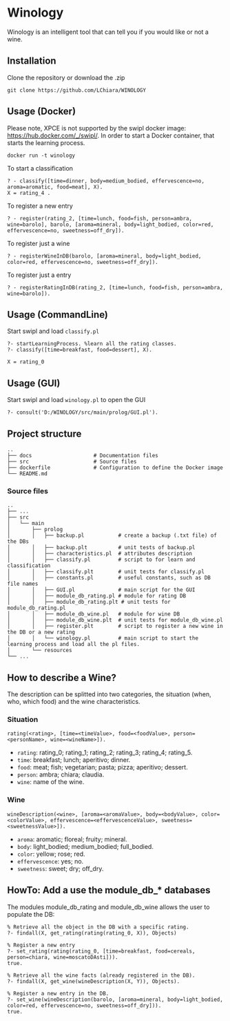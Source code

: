 # Winology

Winology is an intelligent tool that can tell you if you would like or not a wine.

## Installation

Clone the repository or download the .zip 

```
git clone https://github.com/LChiara/WINOLOGY
```

## Usage (Docker)
Please note, XPCE is not supported by the swipl docker image: https://hub.docker.com/_/swipl/.
In order to start a Docker container, that starts the learning process.
```
docker run -t winology 
```
To start a classification
```
? - classify([time=dinner, body=medium_bodied, effervescence=no, aroma=aromatic, food=meat], X).
X = rating_4 .
```
To register a new entry
```
? - register(rating_2, [time=lunch, food=fish, person=ambra, wine=barolo], barolo, [aroma=mineral, body=light_bodied, color=red, effervescence=no, sweetness=off_dry]).
```
To register just a wine
```
? - registerWineInDB(barolo, [aroma=mineral, body=light_bodied, color=red, effervescence=no, sweetness=off_dry]).
```
To register just a entry
```
? - registerRatingInDB(rating_2, [time=lunch, food=fish, person=ambra, wine=barolo]).
```
## Usage (CommandLine)

Start swipl and load `classify.pl`
```?- consult('D:/WINOLOGY/src/main/prolog/classify.pl').
?- startLearningProcess. %learn all the rating classes.
?- classify([time=breakfast, food=dessert], X).

X = rating_0
```

## Usage (GUI)

Start swipl and load `winology.pl` to open the GUI
```
?- consult('D:/WINOLOGY/src/main/prolog/GUI.pl').
```

## Project structure

    ..
    ├── docs                    # Documentation files
    ├── src                     # Source files
    ├── dockerfile              # Configuration to define the Docker image
    └── README.md

### Source files

    ..
    ├── ...
    ├── src
    │   └── main      
    │       ├── prolog
    │       │   ├── backup.pl           # create a backup (.txt file) of the DBs
    │       │   ├── backup.plt          # unit tests of backup.pl
    │       │   ├── characteristics.pl  # attributes description
    │       │   ├── classify.pl         # script to for learn and classification
    │       │   ├── classify.plt        # unit tests for classify.pl
    │       │   ├── constants.pl        # useful constants, such as DB file names
    │       │   ├── GUI.pl              # main script for the GUI
    │       │   ├── module_db_rating.pl # module for rating DB
    │       │   ├── module_db_rating.plt # unit tests for module_db_rating.pl
    │       │   ├── module_db_wine.pl   # module for wine DB
    │       │   ├── module_db_wine.plt  # unit tests for module_db_wine.pl
    │       │   ├── register.plt        # script to register a new wine in the DB or a new rating
    │       │   └── winology.pl         # main script to start the learning process and load all the pl files.
    │       └── resources
    └── ...

## How to describe a Wine?

The description can be splitted into two categories, the situation (when, who, which food) and the wine characteristics.

### Situation

```
rating(<rating>, [time=<timeValue>, food=<foodValue>, person=<personName>, wine=<wineName>]).
```

* `rating`: rating_0; rating_1; rating_2; rating_3; rating_4; rating_5.
* `time`: breakfast; lunch; aperitivo; dinner.
* `food`: meat; fish; vegetarian; pasta; pizza; aperitivo; dessert.
* `person`: ambra; chiara; claudia.
* `wine`: name of the wine.

### Wine

```
wineDescription(<wine>, [aroma=<aromaValue>, body=<bodyValue>, color=<colorValue>, effervescence=<effervescenceValue>, sweetness=<sweetnessValue>]).
```

* `aroma`: aromatic; floreal; fruity; mineral.
* `body`: light_bodied; medium_bodied; full_bodied.
* `color`: yellow; rose; red.
* `effervescence`: yes; no.
* `sweetness`: sweet; dry; off_dry.

## HowTo: Add a use the module_db_* databases

The modules module_db_rating and module_db_wine allows the user to populate the DB:

```
% Retrieve all the object in the DB with a specific rating.
?- findall(X, get_rating(rating(rating_0, X)), Objects)

% Register a new entry
?- set_rating(rating(rating_0, [time=breakfast, food=cereals, person=chiara, wine=moscatoDAsti])). 
true.

% Retrieve all the wine facts (already registered in the DB).
?- findall(X, get_wine(wineDescription(X, Y)), Objects).

% Register a new entry in the DB.
?- set_wine(wineDescription(barolo, [aroma=mineral, body=light_bodied, color=red, effervescence=no, sweetness=off_dry])).
true.
```
